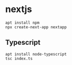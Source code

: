 # nextjs

```
apt install npm
npx create-next-app nextapp
```

## Typescript
```
apt install node-typescript
tsc index.ts
```
